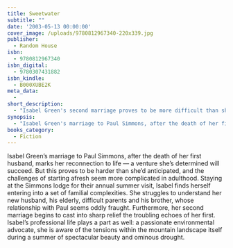 ```yaml
---
title: Sweetwater
subtitle: ""
date: '2003-05-13 00:00:00'
cover_image: /uploads/9780812967340-220x339.jpg
publisher:
  - Random House
isbn:
  - 9780812967340
isbn_digital:
  - 9780307431882
isbn_kindle:
  - B000XUBE2K
meta_data:
  -
short_description:
  - "Isabel Green's second marriage proves to be more difficult than she anticipated, complicated by family secrets and troubling echoes of her first."
synopsis:
  - "Isabel Green's marriage to Paul Simmons, after the death of her first husband, marks her reconnection to life -- a venture she's determined will succeed. But this proves to be harder than she'd anticipated, and the challenges of starting afresh seem more complicated in adulthood. Staying at the Simmons lodge for their annual summer visit, Isabel finds herself entering into a set of familial complexities. She struggles to understand her new husband, his elderly, difficult parents and his brother, whose relationship with Paul seems oddly fraught. Furthermore, her second marriage begins to cast into sharp relief the troubling echoes of her first. Isabel's professional life plays a part as well: a passionate environmental advocate, she is aware of the tensions within the mountain landscape itself during a summer of spectacular beauty and ominous drought."
books_category:
  - Fiction
---
```

Isabel Green&#8217;s marriage to Paul Simmons, after the death of her first husband, marks her reconnection to life &#8212; a venture she&#8217;s determined will succeed. But this proves to be harder than she&#8217;d anticipated, and the challenges of starting afresh seem more complicated in adulthood. Staying at the Simmons lodge for their annual summer visit, Isabel finds herself entering into a set of familial complexities. She struggles to understand her new husband, his elderly, difficult parents and his brother, whose relationship with Paul seems oddly fraught. Furthermore, her second marriage begins to cast into sharp relief the troubling echoes of her first. Isabel&#8217;s professional life plays a part as well: a passionate environmental advocate, she is aware of the tensions within the mountain landscape itself during a summer of spectacular beauty and ominous drought.

